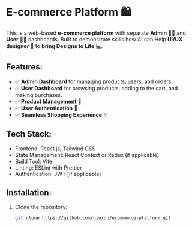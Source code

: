 # E-commerce Platform 🛍️

This is a web-based **e-commerce platform** with separate **Admin** 👨‍💻 and **User** 👩‍💻 dashboards. Built to demonstrate skills how AI can Help **UI/UX designer** 🎨 to **bring Designs to Life** 💻.

## Features:
- ✅ **Admin Dashboard** for managing products, users, and orders.
- ✅ **User Dashboard** for browsing products, adding to the cart, and making purchases.
- ✅ **Product Management** 🛒
- ✅ **User Authentication** 🔐
- ✅ **Seamless Shopping Experience** ✨

## Tech Stack:
- Frontend: React.js, Tailwind CSS
- State Management: React Context or Redux (if applicable)
- Build Tool: Vite
- Linting: ESLint with Prettier
- Authentication: JWT (if applicable)

## Installation:

1. Clone the repository:
   ```bash
   git clone https://github.com/uiuxdn/ecommerce-platform.git

